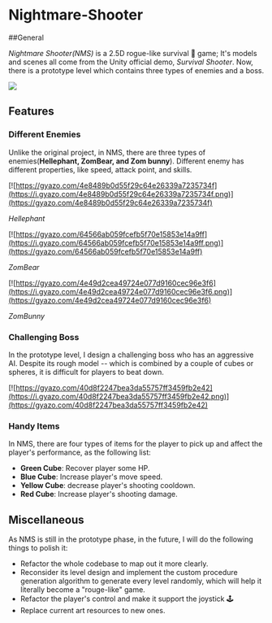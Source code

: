 # Nightmare-Shooter
##General

*Nightmare Shooter(NMS)* is a 2.5D rogue-like survival 🔫 game; It's models and scenes all come from the Unity official demo, *Survival Shooter*.  Now, there is a prototype level which contains three types of enemies and a boss. 

![](https://d2ujflorbtfzji.cloudfront.net/key-image/1245306e-a45d-466c-a9ff-199259d5eb7c.jpg)

## Features

### Different Enemies

Unlike the original project, in NMS, there are three types of enemies(**Hellephant, ZomBear, and Zom bunny**). Different enemy has different properties, like speed, attack point, and skills.

[![https://gyazo.com/4e8489b0d55f29c64e26339a7235734f](https://i.gyazo.com/4e8489b0d55f29c64e26339a7235734f.png)](https://gyazo.com/4e8489b0d55f29c64e26339a7235734f) 

*Hellephant*

[![https://gyazo.com/64566ab059fcefb5f70e15853e14a9ff](https://i.gyazo.com/64566ab059fcefb5f70e15853e14a9ff.png)](https://gyazo.com/64566ab059fcefb5f70e15853e14a9ff) 

*ZomBear*

[![https://gyazo.com/4e49d2cea49724e077d9160cec96e3f6](https://i.gyazo.com/4e49d2cea49724e077d9160cec96e3f6.png)](https://gyazo.com/4e49d2cea49724e077d9160cec96e3f6) 

*ZomBunny*

### Challenging Boss

In the prototype level, I design a challenging boss who has an aggressive AI. Despite its rough model -- which is combined by a couple of cubes or spheres,  it is difficult for players to beat down.

[![https://gyazo.com/40d8f2247bea3da55757ff3459fb2e42](https://i.gyazo.com/40d8f2247bea3da55757ff3459fb2e42.png)](https://gyazo.com/40d8f2247bea3da55757ff3459fb2e42)



### Handy Items

In NMS, there are four types of items for the player to pick up and affect the player's performance, as the following list:

* **Green Cube**: Recover player some HP.
* **Blue Cube**: Increase player's move speed.
* **Yellow Cube**: decrease player's shooting cooldown.
* **Red Cube**: Increase player's shooting damage.



## Miscellaneous

As NMS is still in the prototype phase, in the future, I will do the following things to polish it:

* Refactor the whole codebase to map out it more clearly.
* Reconsider its level design and implement the custom procedure generation algorithm to generate every level randomly, which will help it literally become a "rouge-like" game.
* Refactor the player's control and make it support the joystick :joystick:
* Replace current art resources to new ones.









